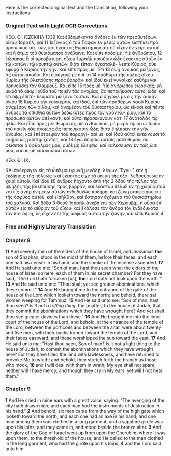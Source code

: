 Here is the corrected original text and the translation, following your instructions.

### Original Text with Light OCR Corrections

ΚΕΦ. Θʹ.                                    ΙΕΖΕΚΙΗΛ                                        1339
Καὶ ἑβδομήκοντα ἄνδρες ἐκ τῶν πρεσβυτέρων οἴκου Ἰσραήλ, καὶ      11
Ἰεζονίας δ τοῦ Σαφὰν ἐν μέσῳ αὐτῶν εἱστήκει πρὸ προσώπου αὐ-
τῶν, καὶ ἕκαστος θυμιατήριον αὐτοῦ εἶχεν ἐν χειρὶ αὐτοῦ, καὶ ἡ
ἀτμὶς τοῦ θυμιάματος ἀνέβαινε. Καὶ εἶπε πρὸς μέ· Υἱὲ ἀνθρώπου,   12
ἑώρακας ἃ οἱ πρεσβύτεροι οἴκου Ἰσραὴλ ποιοῦσιν ὧδε ἕκαστος
αὐτῶν ἐν τῷ κοιτῶνι τῷ κρυπτῷ αὐτῶν· διότι εἶπαν· ἐγκαταλέ-
λειπε Κύριος, οὐκ ἐφορᾷ δ Κύριος τὴν γῆν. Καὶ εἶπε πρὸς μέ· Ἔτι     13
ὄψῃ ἀνομίας μείζονας, ἃς οὗτοι ποιοῦσι. Καὶ εἰσήγαγέ με ἐπὶ τὰ    14
πρόθυρα τῆς πύλης οἴκου Κυρίου τῆς βλεπούσης πρὸς βορρᾶν· καὶ
ἰδοὺ ἐκεῖ γυναῖκες καθήμεναι θρηνοῦσαι τὸν Θαμμούζ. Καὶ εἶπε     15
πρὸς μέ· Υἱὲ ἀνθρώπου ἑώρακας, μὴ μικρὰ τὸ οἴκῳ Ἰούδα τοῦ
ποιεῖν τὰς ἀνομίας, ἃς πεποιήκασιν αὐτοὶ ὧδε· καὶ ἔτι ὄψῃ ἐπιτη-
δεύματα μείζονα τούτων. Καὶ εἰσήγαγέ με εἰς τὴν αὐλὴν οἴκου   16
Κυρίου τὴν ἐσωτέραν, καὶ ἰδοὺ, ἐπὶ τῶν προθύρων ναοῦ Κυρίου
ἀναμέσον τῶν αἰλάμ, καὶ ἀναμέσον τοῦ θυσιαστηρίου, ὡς εἴκοσι
καὶ πέντε ἄνδρες τὰ ὀπίσθια αὐτῶν δεδωκότες πρὸς τὸν ναὸν Κυ-
ρίου, καὶ τὰ πρόσωπα αὐτῶν ἀπέναντι, καὶ οὗτοι προσεκύνουν κατ᾽ 17
ἀνατολὰς τῷ ἡλίῳ. Καὶ εἶπε πρὸς μέ· Ἑώρακας υἱὲ ἀνθρώπου, μὴ
μικρὰ τῷ οἴκῳ Ἰούδα τοῦ ποιεῖν τὰς ἀνομίας ἃς πεποιήκασιν
ὧδε; διότι ἔπλησαν τὴν γῆν ἀνομίας, καὶ ἐπέστρεψαν τοῦ παροργί-
σαί με· καὶ ἰδοὺ αὐτοὶ ἐκτείνουσι τὸ κλῆμα ὡς μυκτηρίζοντες, καὶ  18
ἐγὼ ποιήσω αὐτοῖς μετὰ θυμοῦ· οὐ φείσεται ὁ ὀφθαλμός μου, οὐδὲ
μὴ ἐλεήσω· καὶ καλέσουσιν ἐν τοῖς ὠσί μου, καὶ οὐ μὴ εἰσακούσω
αὐτῶν.

ΚΕΦ. Θʹ. IX.

ΚΑΙ ἀνέκραγεν εἰς τὰ ὦτά μου φωνῇ μεγάλῃ, λέγων· Ἔγγι- 1
κεν ἡ ἐκδίκησις τῆς πόλεως· καὶ ἕκαστος εἶχε τὰ σκεύη τῆς ἐξο-
λεθρεύσεως ἐν χειρὶ αὐτοῦ. Καὶ ἰδοὺ ἓξ ἄνδρες ἤρχοντο ἀπὸ τῆς 2
ὁδοῦ τῆς πύλης τῆς ὑψηλῆς τῆς βλεπούσης πρὸς βορρᾶν, καὶ ἑκάστου
πέλυξ ἐν τῇ χειρὶ αὐτοῦ καὶ εἷς ἀνὴρ ἐν μέσῳ αὐτῶν ἐνδεδυκὼς
ποδήρη, καὶ ζώνη σαπφείρου ἐπὶ τῆς ὀσφύος αὐτοῦ· καὶ εἰσῆλθον,
καὶ ἔστησαν ἐχόμενα τοῦ θυσιαστηρίου τοῦ χαλκοῦ. Καὶ δόξα   3
Θεοῦ Ἰσραὴλ ἀνέβη ἐπὶ τῶν Χερουβίμ, ἡ οὖσα ἐπ᾽ αὐτῶν εἰς τὸ
αἴθριον τοῦ οἴκου· καὶ ἐκάλεσε τὸν ἄνδρα τὸν ἐνδεδυκότα τὸν πο-
δήρη, ὃς εἶχεν ἐπὶ τῆς ὀσφύος αὐτοῦ τὴν ζώνην, καὶ εἶπε Κύριος 4

### Free and Highly Literary Translation

### Chapter 8

**11** And seventy men of the elders of the house of Israel, and Jeazanias **the** son of Shaphan, stood in the midst of them, before their faces; and each one had his censer in his hand, and the smoke of the incense ascended.
**12** And He said unto me: "Son of man, hast thou seen what the elders of the house of Israel do here, each of them in his secret chamber? For they have said, 'The Lord hath forsaken [us], **the** Lord doth not look upon the earth.'"
**13** And He said unto me: "Thou shalt yet see greater abominations, which these commit."
**14** And He brought me to the entrance of the gate of the house of the Lord which looketh toward the north; and behold, there sat women weeping for Tammuz.
**15** And He said unto me: "Son of man, hast thou seen? *Is it not a trifling thing*, the [matter] to the house of Judah, that they commit the abominations which they have wrought here? And yet shalt thou see greater devices than these."
**16** And He brought me into the inner court of the house of the Lord; and behold, at the entrance of the temple of the Lord, between the porticoes and between the altar, were about twenty and five men, with their backs turned toward the temple of the Lord, and their faces eastward; and these worshipped the sun toward the east.
**17** And He said unto me: "Hast thou seen, Son of man? Is it not a light thing to the house of Judah, to commit the abominations which they have wrought here? For they have filled the land with lawlessness, and have returned to provoke Me to wrath; and behold, they stretch forth the branch as those who mock,
**18** and I will deal with them in wrath; My eye shall not spare, neither will I have mercy; and though they cry in My ears, yet will I not hear them."

### Chapter 9

**1** And He cried in mine ears with a great voice, saying: "The avenging of the city hath drawn nigh; and each man had the instruments of destruction in his hand."
**2** And behold, six men came from the way of the high gate which looketh toward the north, and each one had an axe in his hand; and one man among them was clothed in a long garment, and a sapphire girdle was upon his loins; and they came in, and stood beside the bronze altar.
**3** And the glory of the God of Israel went up from upon the Cherubim, where it was upon them, to the threshold of the house; and He called to the man clothed in the long garment, who had the girdle upon his loins,
**4** and the Lord said unto him: